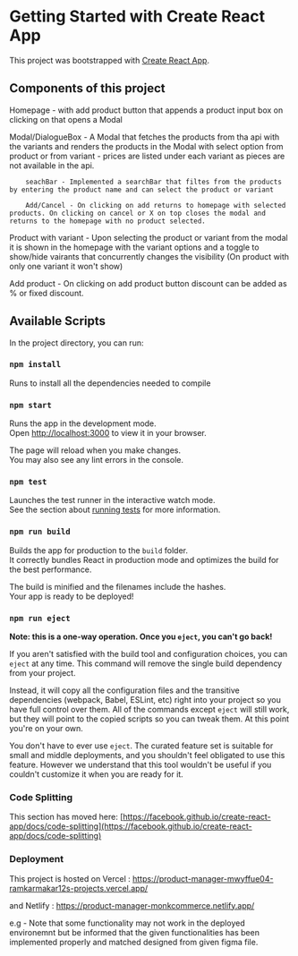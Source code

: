 # Getting Started with Create React App

This project was bootstrapped with [Create React App](https://github.com/facebook/create-react-app).

## Components of this project

Homepage - with add product button that appends a product input box on clicking on that opens a Modal

Modal/DialogueBox - A Modal that fetches the products from tha api with the variants and renders the products in the Modal with select option from product or from variant - prices are listed under each variant as pieces are not available in the api.

        seachBar - Implemented a searchBar that filtes from the products by entering the product name and can select the product or variant

        Add/Cancel - On clicking on add returns to homepage with selected products. On clicking on cancel or X on top closes the modal and returns to the homepage with no product selected. 

Product with variant - Upon selecting the product or variant from the modal it is shown in the homepage with the variant options and a toggle to show/hide vairants that concurrently changes the visibility (On product with only one variant it won't show)   

Add product - On clicking on add product button discount can be added as % or fixed discount.

## Available Scripts

In the project directory, you can run:

### `npm install`

Runs to install all the dependencies needed to compile

### `npm start`

Runs the app in the development mode.\
Open [http://localhost:3000](http://localhost:3000) to view it in your browser.

The page will reload when you make changes.\
You may also see any lint errors in the console.

### `npm test`

Launches the test runner in the interactive watch mode.\
See the section about [running tests](https://facebook.github.io/create-react-app/docs/running-tests) for more information.

### `npm run build`

Builds the app for production to the `build` folder.\
It correctly bundles React in production mode and optimizes the build for the best performance.

The build is minified and the filenames include the hashes.\
Your app is ready to be deployed!

### `npm run eject`

**Note: this is a one-way operation. Once you `eject`, you can't go back!**

If you aren't satisfied with the build tool and configuration choices, you can `eject` at any time. This command will remove the single build dependency from your project.

Instead, it will copy all the configuration files and the transitive dependencies (webpack, Babel, ESLint, etc) right into your project so you have full control over them. All of the commands except `eject` will still work, but they will point to the copied scripts so you can tweak them. At this point you're on your own.

You don't have to ever use `eject`. The curated feature set is suitable for small and middle deployments, and you shouldn't feel obligated to use this feature. However we understand that this tool wouldn't be useful if you couldn't customize it when you are ready for it.

### Code Splitting

This section has moved here: [https://facebook.github.io/create-react-app/docs/code-splitting](https://facebook.github.io/create-react-app/docs/code-splitting)

### Deployment

This project is hosted on Vercel : https://product-manager-mwyffue04-ramkarmakar12s-projects.vercel.app/

and Netlify : https://product-manager-monkcommerce.netlify.app/

e.g - Note that some functionality may not work in the deployed environemnt but be informed that the given functionalities has been implemented properly and matched designed from given figma file.
